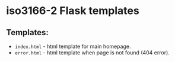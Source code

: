 # iso3166-2 Flask templates <a name="TOP"></a>

## Templates:
* `index.html` - html template for main homepage.
* `error.html` - html template when page is not found (404 error).